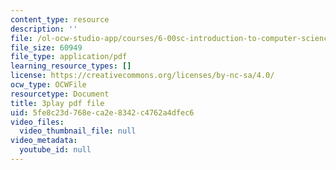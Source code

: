 ```yaml
---
content_type: resource
description: ''
file: /ol-ocw-studio-app/courses/6-00sc-introduction-to-computer-science-and-programming-spring-2011/5fe8c23d768eca2e8342c4762a4dfec6_BRjwkgQct28.pdf
file_size: 60949
file_type: application/pdf
learning_resource_types: []
license: https://creativecommons.org/licenses/by-nc-sa/4.0/
ocw_type: OCWFile
resourcetype: Document
title: 3play pdf file
uid: 5fe8c23d-768e-ca2e-8342-c4762a4dfec6
video_files:
  video_thumbnail_file: null
video_metadata:
  youtube_id: null
---
```

